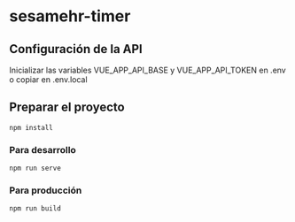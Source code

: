 # sesamehr-timer

## Configuración de la API

Inicializar las variables VUE_APP_API_BASE y VUE_APP_API_TOKEN en .env o copiar en .env.local
## Preparar el proyecto
```
npm install
```
### Para desarrollo
```
npm run serve
```
### Para producción
```
npm run build
```